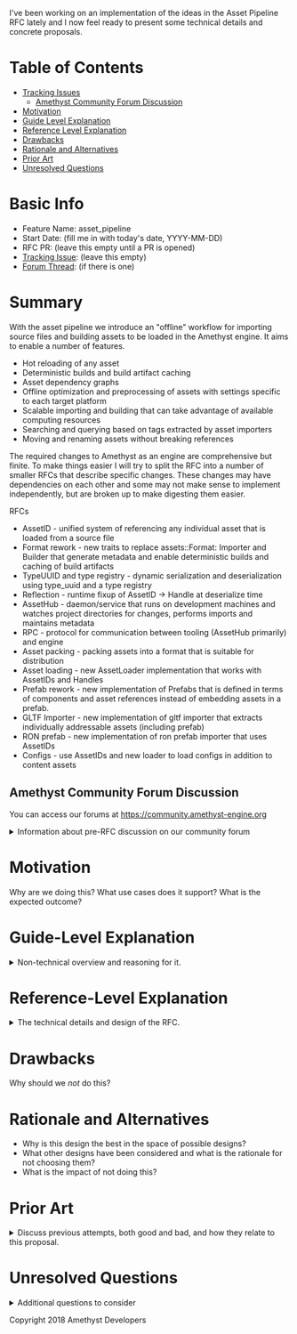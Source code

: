 I've been working on an implementation of the ideas in the Asset Pipeline RFC lately and I now feel ready to present some technical details and concrete proposals.

# Table of Contents

- [Tracking Issues](#tracking-issue)
  - [Amethyst Community Forum Discussion](#forum-discussion)
- [Motivation]
- [Guide Level Explanation](#guide-level-explanation)
- [Reference Level Explanation](#reference-level-explanation)
- [Drawbacks]
- [Rationale and Alternatives](#rationale-and-alternatives)
- [Prior Art](#prior-art)
- [Unresolved Questions](#unresolved-questions)

# Basic Info
[basic]: #basic-info

- Feature Name: asset_pipeline
- Start Date: (fill me in with today's date, YYYY-MM-DD)
- RFC PR: (leave this empty until a PR is opened)
- [Tracking Issue](#tracking-issue): (leave this empty)
- [Forum Thread](#forum-discussion): (if there is one)

# Summary
[summary]: #summary

With the asset pipeline we introduce an "offline" workflow for importing source files and building assets to be loaded in the Amethyst engine. It aims to enable a number of features.
- Hot reloading of any asset
- Deterministic builds and build artifact caching
- Asset dependency graphs
- Offline optimization and preprocessing of assets with settings specific to each target platform
- Scalable importing and building that can take advantage of available computing resources
- Searching and querying based on tags extracted by asset importers
- Moving and renaming assets without breaking references

The required changes to Amethyst as an engine are comprehensive but finite. To make things easier I will try to split the RFC into a number of smaller RFCs that describe specific changes. These changes may have dependencies on each other and some may not make sense to implement independently, but are broken up to make digesting them easier.

RFCs
- AssetID - unified system of referencing any individual asset that is loaded from a source file
- Format rework - new traits to replace assets::Format: Importer and Builder that generate metadata and enable deterministic builds and caching of build artifacts
- TypeUUID and type registry - dynamic serialization and deserialization using type_uuid and a type registry
- Reflection - runtime fixup of AssetID -> Handle at deserialize time
- AssetHub - daemon/service that runs on development machines and watches project directories for changes, performs imports and maintains metadata
- RPC - protocol for communication between tooling (AssetHub primarily) and engine
- Asset packing - packing assets into a format that is suitable for distribution
- Asset loading - new AssetLoader implementation that works with AssetIDs and Handles
- Prefab rework - new implementation of Prefabs that is defined in terms of components and asset references instead of embedding assets in a prefab.
- GLTF Importer - new implementation of gltf importer that extracts individually addressable assets (including prefab)
- RON prefab - new implementation of ron prefab importer that uses AssetIDs
- Configs - use AssetIDs and new loader to load configs in addition to content assets


## Amethyst Community Forum Discussion
You can access our forums at https://community.amethyst-engine.org

[forum-discussion]: #forum-discussion
<details>
<summary>Information about pre-RFC discussion on our community forum</summary>
There is a category on our forums for what can be considered pre-RFC discussion. It is a good place to get some quick feedback from the community without having to go through the entire process.

This is not required, but if one exists and contains useful information, you may place a link to it here.
</details>

# Motivation
[motivation]: #motivation
Why are we doing this? What use cases does it support? What is the expected outcome?

# Guide-Level Explanation
[guide-level-explanation]: #guide-level-explanation
<details>

<summary>Non-technical overview and reasoning for it.</summary>
Explain the proposal as if it was already included in the language and you were teaching it to another Amethyst programmer. That generally means:

- Introducing new named concepts.
- Explaining the feature largely in terms of examples.
- Explaining how Amethyst developers should *think* about the feature, and how it should impact the way they use Amethyst. It should explain the impact as concretely as possible.
- If applicable, provide sample error messages, deprecation warnings, or migration guidance.
- If applicable, describe the differences between teaching this to existing Amethyst programmers and new Amethyst programmers.

For implementation-oriented RFCs (e.g. for changes to the engine), this section should focus on how engine contributors should think about the change, and give examples of its concrete impact. For policy RFCs, this section should provide an example-driven introduction to the policy, and explain its impact in concrete terms.
</details>

# Reference-Level Explanation
[reference-level-explanation]: #reference-level-explanation
<details>
<summary>The technical details and design of the RFC.</summary>
This is the technical portion of the RFC. Explain the design in sufficient detail that:

- Its interaction with other features is clear.
- It is reasonably clear how the feature would be implemented.
- Corner cases are dissected by example.

The section should return to the examples given in the previous section, and explain more fully how the detailed proposal makes those examples work.
</details>

# Drawbacks
[drawbacks]: #drawbacks

Why should we *not* do this?

# Rationale and Alternatives
[rationale-and-alternatives]: #rationale-and-alternatives

- Why is this design the best in the space of possible designs?
- What other designs have been considered and what is the rationale for not choosing them?
- What is the impact of not doing this?

# Prior Art
[prior-art]: #prior-art
<details>
<summary>Discuss previous attempts, both good and bad, and how they relate to this proposal.</summary>
A few examples of what this can include are:

- For engine, network, web, and rendering proposals: Does this feature exist in other engines and what experience has their community had?
- For community proposals: Is this done by some other community and what were their experiences with it?
- For other teams: What lessons can we learn from what other communities have done here?
- Papers: Are there any published papers or great posts that discuss this? If you have some relevant papers to refer to, this can serve as a more detailed theoretical background.

This section is intended to encourage you as an author to think about the lessons from other engines, provide readers of your RFC with a fuller picture.
If there is no prior art, that is fine - your ideas are interesting to us whether they are brand new or if it is an adaptation from other engines.
</details>

# Unresolved Questions
[unresolved-questions]: #unresolved-questions
<details>
<summary>Additional questions to consider</summary>

- What parts of the design do you expect to resolve through the RFC process before this gets merged?
- What parts of the design do you expect to resolve through the implementation of this feature before stabilization?
- What related issues do you consider out of scope for this RFC that could be addressed in the future independently of the solution that comes out of this RFC?
</details>

Copyright 2018 Amethyst Developers